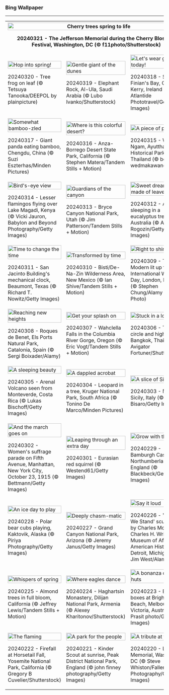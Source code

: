 <h3>
 Bing Wallpaper
</h3>
<hr/>
<table>
<tr>
<th colspan="3">
<img alt="Cherry trees spring to life" src="https://www.bing.com/th?id=OHR.CherryBlossomsDC_EN-US3285783737_UHD.jpg&amp;rf=LaDigue_UHD.jpg&amp;pid=hp&amp;w=3840&amp;h=2160&amp;rs=1&amp;c=4" width="100%"/><p>20240321 - The Jefferson Memorial during the Cherry Blossom Festival, Washington, DC (© f11photo/Shutterstock)</p></th>
</tr>
<tr>
<td><img alt="Hop into spring!" src="https://www.bing.com/th?id=OHR.SpringFrog_EN-US7109699294_UHD.jpg&amp;rf=LaDigue_UHD.jpg&amp;pid=hp&amp;w=3840&amp;h=2160&amp;rs=1&amp;c=4" width="100%"/><p>20240320 - Tree frog on leaf (© Tetsuya Tanooka/DEEPOL by plainpicture)</p></td>
<td><img alt="Gentle giant of the dunes" src="https://www.bing.com/th?id=OHR.ElephantRock_EN-US2340789308_UHD.jpg&amp;rf=LaDigue_UHD.jpg&amp;pid=hp&amp;w=3840&amp;h=2160&amp;rs=1&amp;c=4" width="100%"/><p>20240319 - Elephant Rock, Al-Ula, Saudi Arabia (© Lubo Ivanko/Shutterstock)</p></td>
<td><img alt="Let's wear green today!" src="https://www.bing.com/th?id=OHR.StFiniansBay_EN-US2242323244_UHD.jpg&amp;rf=LaDigue_UHD.jpg&amp;pid=hp&amp;w=3840&amp;h=2160&amp;rs=1&amp;c=4" width="100%"/><p>20240318 - St. Finian's Bay, County Kerry, Ireland (© Atlantide Phototravel/Getty Images)</p></td>
</tr>
<tr>
<td><img alt="Somewhat bamboo-zled" src="https://www.bing.com/th?id=OHR.BambooPanda_EN-US2038899729_UHD.jpg&amp;rf=LaDigue_UHD.jpg&amp;pid=hp&amp;w=3840&amp;h=2160&amp;rs=1&amp;c=4" width="100%"/><p>20240317 - Giant panda eating bamboo, Chengdu, China (© Suzi Eszterhas/Minden Pictures)</p></td>
<td><img alt="Where is this colorful desert?" src="https://www.bing.com/th?id=OHR.AnzaBorregoBloom_EN-US1951730180_UHD.jpg&amp;rf=LaDigue_UHD.jpg&amp;pid=hp&amp;w=3840&amp;h=2160&amp;rs=1&amp;c=4" width="100%"/><p>20240316 - Anza-Borrego Desert State Park, California (© Stephen Matera/Tandem Stills + Motion)</p></td>
<td><img alt="A piece of pi" src="https://www.bing.com/th?id=OHR.AyutthayaTree_EN-US1871119120_UHD.jpg&amp;rf=LaDigue_UHD.jpg&amp;pid=hp&amp;w=3840&amp;h=2160&amp;rs=1&amp;c=4" width="100%"/><p>20240315 - Wat Phra Ngam, Ayutthaya Historical Park, Thailand (© boonchai wedmakawand/Alamy)</p></td>
</tr>
<tr>
<td><img alt="Bird's-eye view" src="https://www.bing.com/th?id=OHR.MagadiFlamingos_EN-US1720896379_UHD.jpg&amp;rf=LaDigue_UHD.jpg&amp;pid=hp&amp;w=3840&amp;h=2160&amp;rs=1&amp;c=4" width="100%"/><p>20240314 - Lesser flamingos flying over Lake Magadi, Kenya (© Vicki Jauron, Babylon and Beyond Photography/Getty Images)</p></td>
<td><img alt="Guardians of the canyon" src="https://www.bing.com/th?id=OHR.BryceSnow_EN-US1471442313_UHD.jpg&amp;rf=LaDigue_UHD.jpg&amp;pid=hp&amp;w=3840&amp;h=2160&amp;rs=1&amp;c=4" width="100%"/><p>20240313 - Bryce Canyon National Park, Utah (© Jim Patterson/Tandem Stills + Motion)</p></td>
<td><img alt="Sweet dreams are made of leaves" src="https://www.bing.com/th?id=OHR.SleepyKoala_EN-US1399776436_UHD.jpg&amp;rf=LaDigue_UHD.jpg&amp;pid=hp&amp;w=3840&amp;h=2160&amp;rs=1&amp;c=4" width="100%"/><p>20240312 - A koala sleeping in a eucalyptus tree, Australia (© Anton Rogozin/Getty Images)</p></td>
</tr>
<tr>
<td><img alt="Time to change the time" src="https://www.bing.com/th?id=OHR.BeaumontClock_EN-US1267001824_UHD.jpg&amp;rf=LaDigue_UHD.jpg&amp;pid=hp&amp;w=3840&amp;h=2160&amp;rs=1&amp;c=4" width="100%"/><p>20240311 - San Jacinto Building's mechanical clock, Beaumont, Texas (© Richard T. Nowitz/Getty Images)</p></td>
<td><img alt="Transformed by time" src="https://www.bing.com/th?id=OHR.BistiBlue_EN-US1090853434_UHD.jpg&amp;rf=LaDigue_UHD.jpg&amp;pid=hp&amp;w=3840&amp;h=2160&amp;rs=1&amp;c=4" width="100%"/><p>20240310 - Bisti/De-Na-Zin Wilderness Area, New Mexico (© Ian Shive/Tandem Stills + Motion)</p></td>
<td><img alt="Right to shine" src="https://www.bing.com/th?id=OHR.TateLightUp_EN-US0656439011_UHD.jpg&amp;rf=LaDigue_UHD.jpg&amp;pid=hp&amp;w=3840&amp;h=2160&amp;rs=1&amp;c=4" width="100%"/><p>20240309 - Tate Modern lit up for International Women's Day, London, England (© Stephen Chung/Alamy Stock Photo)</p></td>
</tr>
<tr><td><img alt="Reaching new heights" src="https://www.bing.com/th?id=OHR.TarragonaSpain_EN-US4664908149_UHD.jpg&amp;rf=LaDigue_UHD.jpg&amp;pid=hp&amp;w=3840&amp;h=2160&amp;rs=1&amp;c=4" width="100%"/><p>20240308 - Roques de Benet, Els Ports Natural Park, Catalonia, Spain (© Sergi Boixader/Alamy)</p></td><td><img alt="Get your splash on" src="https://www.bing.com/th?id=OHR.WahclellaFalls_EN-US4371863309_UHD.jpg&amp;rf=LaDigue_UHD.jpg&amp;pid=hp&amp;w=3840&amp;h=2160&amp;rs=1&amp;c=4" width="100%"/><p>20240307 - Wahclella Falls in the Columbia River Gorge, Oregon (© Eric Vogt/Tandem Stills + Motion)</p></td><td><img alt="Stuck in a loop?" src="https://www.bing.com/th?id=OHR.BangkokCircle_EN-US4243452532_UHD.jpg&amp;rf=LaDigue_UHD.jpg&amp;pid=hp&amp;w=3840&amp;h=2160&amp;rs=1&amp;c=4" width="100%"/><p>20240306 - Traffic circle and highway in Bangkok, Thailand (© Avigator Fortuner/Shutterstock)</p></td></tr><tr><td><img alt="A sleeping beauty" src="https://www.bing.com/th?id=OHR.ArenalCostaRica_EN-US4075825664_UHD.jpg&amp;rf=LaDigue_UHD.jpg&amp;pid=hp&amp;w=3840&amp;h=2160&amp;rs=1&amp;c=4" width="100%"/><p>20240305 - Arenal Volcano seen from Monteverde, Costa Rica (© Lukas Bischoff/Getty Images)</p></td><td><img alt="A dappled acrobat" src="https://www.bing.com/th?id=OHR.KrugerLeopard_EN-US3980767237_UHD.jpg&amp;rf=LaDigue_UHD.jpg&amp;pid=hp&amp;w=3840&amp;h=2160&amp;rs=1&amp;c=4" width="100%"/><p>20240304 - Leopard in a tree, Kruger National Park, South Africa (© Tonino De Marco/Minden Pictures)</p></td><td><img alt="A slice of Sicily" src="https://www.bing.com/th?id=OHR.ModicaItaly_EN-US3843446204_UHD.jpg&amp;rf=LaDigue_UHD.jpg&amp;pid=hp&amp;w=3840&amp;h=2160&amp;rs=1&amp;c=4" width="100%"/><p>20240303 - Modica, Sicily, Italy (© Sandro Bisaro/Getty Images)</p></td></tr><tr><td><img alt="And the march goes on" src="https://www.bing.com/th?id=OHR.SuffrageParade_EN-US3648247280_UHD.jpg&amp;rf=LaDigue_UHD.jpg&amp;pid=hp&amp;w=3840&amp;h=2160&amp;rs=1&amp;c=4" width="100%"/><p>20240302 - Women's suffrage parade on Fifth Avenue, Manhattan, New York City, October 23, 1915 (© Bettmann/Getty Images)</p></td><td><img alt="Leaping through an extra day" src="https://www.bing.com/th?id=OHR.LeapingSquirrel_EN-US3514581405_UHD.jpg&amp;rf=LaDigue_UHD.jpg&amp;pid=hp&amp;w=3840&amp;h=2160&amp;rs=1&amp;c=4" width="100%"/><p>20240301 - Eurasian red squirrel (© Westend61/Getty Images)</p></td><td><img alt="Grow with the flow" src="https://www.bing.com/th?id=OHR.BamburghCastleUK_EN-US3358821704_UHD.jpg&amp;rf=LaDigue_UHD.jpg&amp;pid=hp&amp;w=3840&amp;h=2160&amp;rs=1&amp;c=4" width="100%"/><p>20240229 - Bamburgh Castle, Northumberland, England (© Blackbeck/Getty Images)</p></td></tr><tr><td><img alt="An ice day to play" src="https://www.bing.com/th?id=OHR.PolarBearCubs_EN-US3160537454_UHD.jpg&amp;rf=LaDigue_UHD.jpg&amp;pid=hp&amp;w=3840&amp;h=2160&amp;rs=1&amp;c=4" width="100%"/><p>20240228 - Polar bear cubs playing, Kaktovik, Alaska (© Piriya Photography/Getty Images)</p></td><td><img alt="Deeply chasm-matic" src="https://www.bing.com/th?id=OHR.GrandCanyonWinter_EN-US3010552047_UHD.jpg&amp;rf=LaDigue_UHD.jpg&amp;pid=hp&amp;w=3840&amp;h=2160&amp;rs=1&amp;c=4" width="100%"/><p>20240227 - Grand Canyon National Park, Arizona (© Jeremy Janus/Getty Images)</p></td><td><img alt="Say it loud" src="https://www.bing.com/th?id=OHR.WrightSculpture_EN-US2897504160_UHD.jpg&amp;rf=LaDigue_UHD.jpg&amp;pid=hp&amp;w=3840&amp;h=2160&amp;rs=1&amp;c=4" width="100%"/><p>20240226 - 'United We Stand' sculpture by Charles McGee, Charles H. Wright Museum of African American History, Detroit, Michigan (© Jim West/Alamy)</p></td></tr><tr><td><img alt="Whispers of spring" src="https://www.bing.com/th?id=OHR.AlmondBloom_EN-US2721273642_UHD.jpg&amp;rf=LaDigue_UHD.jpg&amp;pid=hp&amp;w=3840&amp;h=2160&amp;rs=1&amp;c=4" width="100%"/><p>20240225 - Almond trees in full bloom, California (© Jeffrey Lewis/Tandem Stills + Motion)</p></td><td><img alt="Where eagles dance" src="https://www.bing.com/th?id=OHR.HaghartsinMonastery_EN-US2523109486_UHD.jpg&amp;rf=LaDigue_UHD.jpg&amp;pid=hp&amp;w=3840&amp;h=2160&amp;rs=1&amp;c=4" width="100%"/><p>20240224 - Haghartsin Monastery, Dilijan National Park, Armenia (© Alexey Kharitonov/Shutterstock)</p></td><td><img alt="A bonanza of beach huts" src="https://www.bing.com/th?id=OHR.BrightonBoxes_EN-US7951266383_UHD.jpg&amp;rf=LaDigue_UHD.jpg&amp;pid=hp&amp;w=3840&amp;h=2160&amp;rs=1&amp;c=4" width="100%"/><p>20240223 - Bathing boxes at Brighton Beach, Melbourne, Victoria, Australia (© Prasit photo/Getty Images)</p></td></tr><tr><td><img alt="The flaming" src="https://www.bing.com/th?id=OHR.YosemiteFirefall_EN-US8169903146_UHD.jpg&amp;rf=LaDigue_UHD.jpg&amp;pid=hp&amp;w=3840&amp;h=2160&amp;rs=1&amp;c=4" width="100%"/><p>20240222 - Firefall at Horsetail Fall, Yosemite National Park, California (© Gregory B Cuvelier/Shutterstock)</p></td><td><img alt="A park for the people" src="https://www.bing.com/th?id=OHR.PeakDistrictNP_EN-US8094447567_UHD.jpg&amp;rf=LaDigue_UHD.jpg&amp;pid=hp&amp;w=3840&amp;h=2160&amp;rs=1&amp;c=4" width="100%"/><p>20240221 - Kinder Scout at sunrise, Peak District National Park, England (© john finney photography/Getty Images)</p></td><td><img alt="A tribute at twilight" src="https://www.bing.com/th?id=OHR.LincolnSunset_EN-US8001542624_UHD.jpg&amp;rf=LaDigue_UHD.jpg&amp;pid=hp&amp;w=3840&amp;h=2160&amp;rs=1&amp;c=4" width="100%"/><p>20240220 - Lincoln Memorial, Washington, DC (© Steve Whiston/Fallen Log Photography/Getty Images)</p></td></tr></table>
